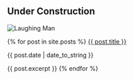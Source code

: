 ## Under Construction

![Laughing Man](https://i.imgur.com/sdLBre4.png)


{% for post in site.posts %}
  <a href="{{ post.url }}">
	{{ post.title }}
  </a>
  <p>{{ post.date | date_to_string }}</p>
  {{ post.excerpt }}
{% endfor %}
